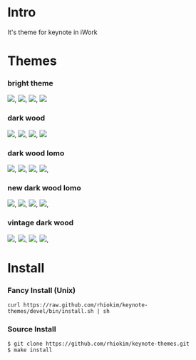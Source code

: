 # Intro
It's theme for keynote in iWork

# Themes

### bright theme
![](https://github.com/rhiokim/keynote-themes/blob/devel/screenshot/bright/bright.001.png?raw=true), 
![](https://github.com/rhiokim/keynote-themes/blob/devel/screenshot/bright/bright.002.png?raw=true), 
![](https://github.com/rhiokim/keynote-themes/blob/devel/screenshot/bright/bright.003.png?raw=true), 
![](https://github.com/rhiokim/keynote-themes/blob/devel/screenshot/bright/bright.004.png?raw=true) 

### dark wood
![](https://github.com/rhiokim/keynote-themes/blob/devel/screenshot/dark-wood/dark-wood.001.png?raw=true), 
![](https://github.com/rhiokim/keynote-themes/blob/devel/screenshot/dark-wood/dark-wood.002.png?raw=true), 
![](https://github.com/rhiokim/keynote-themes/blob/devel/screenshot/dark-wood/dark-wood.003.png?raw=true), 
![](https://github.com/rhiokim/keynote-themes/blob/devel/screenshot/dark-wood/dark-wood.004.png?raw=true)

### dark wood lomo
![](https://github.com/rhiokim/keynote-themes/blob/devel/screenshot/dark-wood-lomo/dark-wood-lomo.001.png?raw=true),
![](https://github.com/rhiokim/keynote-themes/blob/devel/screenshot/dark-wood-lomo/dark-wood-lomo.002.png?raw=true), 
![](https://github.com/rhiokim/keynote-themes/blob/devel/screenshot/dark-wood-lomo/dark-wood-lomo.003.png?raw=true), 
![](https://github.com/rhiokim/keynote-themes/blob/devel/screenshot/dark-wood-lomo/dark-wood-lomo.004.png?raw=true),

### new dark wood lomo
![](https://github.com/rhiokim/keynote-themes/blob/devel/screenshot/dark-wood-lomo-new/dark-wood-lomo-new.001.png?raw=true), 
![](https://github.com/rhiokim/keynote-themes/blob/devel/screenshot/dark-wood-lomo-new/dark-wood-lomo-new.002.png?raw=true), 
![](https://github.com/rhiokim/keynote-themes/blob/devel/screenshot/dark-wood-lomo-new/dark-wood-lomo-new.003.png?raw=true), 
![](https://github.com/rhiokim/keynote-themes/blob/devel/screenshot/dark-wood-lomo-new/dark-wood-lomo-new.004.png?raw=true),

### vintage dark wood
![](https://github.com/rhiokim/keynote-themes/blob/devel/screenshot/dark-wood-vintage/dark-wood-vintage.001.png?raw=true), 
![](https://github.com/rhiokim/keynote-themes/blob/devel/screenshot/dark-wood-vintage/dark-wood-vintage.002.png?raw=true), 
![](https://github.com/rhiokim/keynote-themes/blob/devel/screenshot/dark-wood-vintage/dark-wood-vintage.003.png?raw=true), 
![](https://github.com/rhiokim/keynote-themes/blob/devel/screenshot/dark-wood-vintage/dark-wood-vintage.004.png?raw=true),


# Install

### Fancy Install (Unix)
```
curl https://raw.github.com/rhiokim/keynote-themes/devel/bin/install.sh | sh
```

### Source Install
```
$ git clone https://github.com/rhiokim/keynote-themes.git 
$ make install
```
